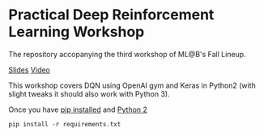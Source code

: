# Practical Deep Reinforcement Learning  Workshop

The repository accopanying the third workshop of ML@B's Fall Lineup.

[Slides](https://docs.google.com/a/berkeley.edu/presentation/d/17NrWZxI038HTxAV2FmCTGYBzOtb6N6vFxYPg-6V1WvY/edit?usp=sharing)
[Video](https://youtu.be/lVZ0FkAWxFY)

This workshop covers DQN using OpenAI gym and Keras in Python2 (with slight tweaks it should also work with Python 3).

Once you have [pip installed](https://pip.pypa.io/en/stable/installing/) and [Python 2](https://www.python.org/downloads/)
```
pip install -r requirements.txt
```
